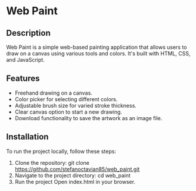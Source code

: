 # Web Paint

## Description
Web Paint is a simple web-based painting application that allows users to draw on a canvas using various tools and colors. It's built with HTML, CSS, and JavaScript.

## Features
- Freehand drawing on a canvas.
- Color picker for selecting different colors.
- Adjustable brush size for varied stroke thickness.
- Clear canvas option to start a new drawing.
- Download functionality to save the artwork as an image file.

## Installation
To run the project locally, follow these steps:

1. Clone the repository:
   git clone https://github.com/stefanoctavian85/web_paint.git
2. Navigate to the project directory:
   cd web_paint
3. Run the project
   Open index.html in your browser.
